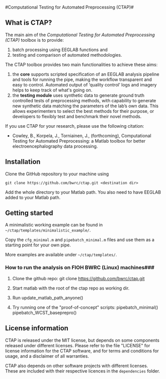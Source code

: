 #Computational Testing for Automated Preprocessing (CTAP)#

## What is CTAP? ##
The main aim of the *Computational Testing for Automated Preprocessing (CTAP)* toolbox is to provide:

1. batch processing using EEGLAB functions and
2. testing and comparison of automated methodologies.

The CTAP toolbox provides two main functionalities to achieve these aims:

1. the **core** supports scripted specification of an EEGLAB analysis pipeline and tools for running the pipe, making the workflow transparent and easy to control. Automated output of ‘quality control’ logs and imagery helps to keep track of what's going on.
2. the **testing module** uses synthetic data to generate ground truth controlled tests of preprocessing methods, with capability to generate new synthetic data matching the parameters of the lab’s own data. This allows experimenters to select the best methods for their purpose, or developers to flexibly test and benchmark their novel methods.

If you use CTAP for your research, please use the following citation:
 * Cowley, B., Korpela, J., Torniainen, J., (forthcoming), Computational Testing for Automated Preprocessing: a Matlab toolbox for better electroencephalography data processing.

## Installation ##
Clone the GitHub repository to your machine using

    git clone https://github.com/bwrc/ctap.git <destination dir>

Add the whole directory to your Matlab path. You also need to have EEGLAB added to your Matlab path.

## Getting started ##
A minimalistic working example can be found in `~/ctap/templates/minimalistic_example/`.

Copy the `cfg_minimal.m` and `pipebatch_minimal.m` files and use them as a starting point for your own pipe.

More examples are available under `~/ctap/templates/`.

### How to run the analysis on FIOH BWRC (Linux) machines###

1. Clone the github repo:
	git clone https://github.com/bwrc/ctap.git <destination dir>

2. Start matlab with the root of the ctap repo as working dir.

3. Run
	update_matlab_path_anyone()
4. Try running one of the "proof-of-concept" scripts:
	pipebatch_minimal()	
	pipebatch_WCST_baseprepro()

## License information

CTAP is released under the MIT license, but depends on some components released under different licenses. Please refer to the file "LICENSE" for license information for the CTAP software, and for terms and conditions for usage, and a disclaimer of all warranties.

CTAP also depends on other software projects with different licenses. These are included with their respective licences in the `dependencies` folder.
